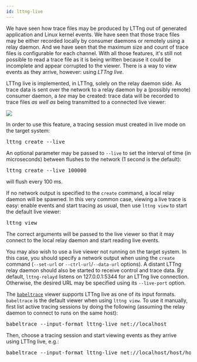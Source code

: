 ```yaml
---
id: lttng-live
---
```


We have seen how trace files may be produced by LTTng out of generated
application and Linux kernel events. We have seen that those trace files
may be either recorded locally by consumer daemons or remotely using
a relay daemon. And we have seen that the maximum size and count of
trace files is configurable for each channel. With all those features,
it's still not possible to read a trace file as it is being written
because it could be incomplete and appear corrupted to the viewer.
There is a way to view events as they arrive, however: using
_LTTng live_.

LTTng live is implemented, in LTTng, solely on the relay daemon side.
As trace data is sent over the network to a relay daemon by a (possibly
remote) consumer daemon, a _tee_ may be created: trace data will be
recorded to trace files _as well as_ being transmitted to a
connected live viewer:

<div class="img img-90">
    <object data="/images/docs25/lttng-live-relayd.svg" type="image/svg+xml">
        <img src="/images/docs25/lttng-live-relayd.svg">
    </object>
</div>

In order to use this feature, a tracing session must created in live
mode on the target system:

<pre class="term">
lttng create --live
</pre>

An optional parameter may be passed to `--live` to set the interval
of time (in microseconds) between flushes to the network
(1&nbsp;second is the default):

<pre class="term">
lttng create --live 100000
</pre>

will flush every 100&nbsp;ms.

If no network output is specified to the `create` command, a local
relay daemon will be spawned. In this very common case, viewing a live
trace is easy: enable events and start tracing as usual, then use
`lttng view` to start the default live viewer:

<pre class="term">
lttng view
</pre>

The correct arguments will be passed to the live viewer so that it
may connect to the local relay daemon and start reading live events.

You may also wish to use a live viewer not running on the target
system. In this case, you should specify a network output when using
the `create` command (`--set-url` or `--ctrl-url`/`--data-url` options).
A distant LTTng relay daemon should also be started to receive control
and trace data. By default, `lttng-relayd` listens on 127.0.0.1:5344
for an LTTng live connection. Otherwise, the desired URL may be
specified using its `--live-port` option.

The
<a href="http://www.efficios.com/babeltrace" class="ext">`babeltrace`</a>
viewer supports LTTng live as one of its input formats. `babeltrace` is
the default viewer when using `lttng view`. To use it manually, first
list active tracing sessions by doing the following (assuming the relay
daemon to connect to runs on the same host):

<pre class="term">
babeltrace --input-format lttng-live net://localhost
</pre>

Then, choose a tracing session and start viewing events as they arrive
using LTTng live, e.g.:

<pre class="term">
babeltrace --input-format lttng-live net://localhost/host/hostname/my-session
</pre>
